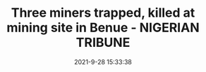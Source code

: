 ---
"title": "Three miners trapped, killed at mining site in Benue - NIGERIAN TRIBUNE"
"date": "2021-9-28 15:33:38"
"feed_name": "GOOGLENEWSMINING"
"feed_website": "https://news.google.com/search?q=mining%2Bincident&hl=en-US&gl=US&ceid=US:en"
"feed_rss": "https://news.google.com/rss/search?q=mining%2Bincident&hl=en-US&gl=US&ceid=US:en"
"link": "https://tribuneonlineng.com/three-miners-trapped-killed-at-mining-site-in-benue/"
"source": "{'href': 'https://tribuneonlineng.com', 'title': 'NIGERIAN TRIBUNE'}"
"file": "_posts/2021-1-1-aa4232ee16e3614dbfa4527608085cf7acebe7a1.md"
"accident": "1"
"drilling": "0"
"dead": "3"
"injured": "0"
"arrested": "0"
"where": "mining site"
"causes": "trapped"
"place": "nigeria"
"place_uri": "http://en.wikipedia.org/wiki/Nigeria"
---